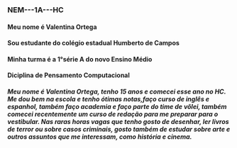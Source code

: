 ### NEM---1A---HC
#### Meu nome é Valentina Ortega
#### Sou estudante do colégio estadual Humberto de Campos
#### Minha turma é a 1°série A do novo Ensino Médio 
#### Diciplina de Pensamento Computacional
##### Meu nome é Valentina Ortega, tenho 15 anos e comecei esse ano no HC. Me dou bem na escola e tenho ótimas notas,faço curso de inglês e espanhol, também faço academia e faço parte do time de vôlei, também comecei recentemente um curso de redação para me preparar para o vestibular. Nas raras horas vagas que tenho gosto de desenhar, ler livros de terror ou sobre casos criminais, gosto também de estudar sobre arte e outros assuntos que me interessam, como história e cinema.
